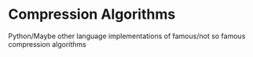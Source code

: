 # Compression Algorithms
Python/Maybe other language implementations of famous/not so famous compression algorithms

